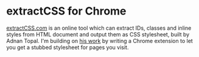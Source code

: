 # extractCSS for Chrome

[extractCSS.com](http://extractcss.com) is an online tool which can extract IDs, classes and inline styles
from HTML document and output them as CSS stylesheet, built by Adnan Topal. I'm
building on [his work](https://github.com/adnantopal/extractcss) by writing a
Chrome extension to let you get a stubbed stylesheet for pages you visit.
